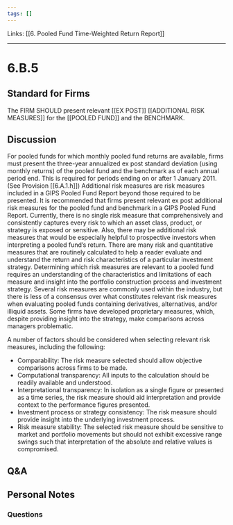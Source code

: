 ```yaml
---
tags: []
---
```

Links: [[6. Pooled Fund Time-Weighted Return Report]]
___
# 6.B.5
## Standard for Firms
The FIRM SHOULD present relevant [[EX POST]] [[ADDITIONAL RISK MEASURES]] for the [[POOLED FUND]] and the BENCHMARK.
## Discussion
For pooled funds for which monthly pooled fund returns are available, firms must present the three-year annualized ex post standard deviation (using monthly returns) of the pooled fund and the benchmark as of each annual period end. This is required for periods ending on or after 1 January 2011. (See Provision [[6.A.1.h]]) Additional risk measures are risk measures included in a GIPS Pooled Fund Report beyond those required to be presented. It is recommended that firms present relevant ex post additional risk measures for the pooled fund and benchmark in a GIPS Pooled Fund Report. Currently, there is no single risk measure that comprehensively and consistently captures every risk to which an asset class, product, or strategy is exposed or sensitive. Also, there may be additional risk measures that would be especially helpful to prospective investors when interpreting a pooled fund’s return. There are many risk and quantitative measures that are routinely calculated to help a reader evaluate and understand the return and risk characteristics of a particular investment strategy. Determining which risk measures are relevant to a pooled fund requires an understanding of the characteristics and limitations of each measure and insight into the portfolio construction process and investment strategy. Several risk measures are commonly used within the industry, but there is less of a consensus over what constitutes relevant risk measures when evaluating pooled funds containing derivatives, alternatives, and/or illiquid assets. Some firms have developed proprietary measures, which, despite providing insight into the strategy, make comparisons across managers problematic.

A number of factors should be considered when selecting relevant risk measures, including the following:
- Comparability: The risk measure selected should allow objective comparisons across firms to be made.
- Computational transparency: All inputs to the calculation should be readily available and understood.
- Interpretational transparency: In isolation as a single figure or presented as a time series, the risk measure should aid interpretation and provide context to the performance figures presented.
- Investment process or strategy consistency: The risk measure should provide insight into the underlying investment process.
- Risk measure stability: The selected risk measure should be sensitive to market and portfolio movements but should not exhibit excessive range swings such that interpretation of the absolute and relative values is compromised.
## Q&A

## Personal Notes

### Questions